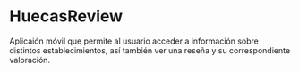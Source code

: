 # HuecasReview
Aplicaión móvil que permite al usuario acceder a información sobre distintos establecimientos, así también ver una reseña y su correspondiente valoración.
